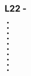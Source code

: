 # L22 -

*
*
*
*
*
*
*
*
*
*

[-edX-Video]:
[-edX-Video]:
[-edX-Video]:
[-edX-Video]:
[-edX-Video]:
[-edX-Video]:

[S-Amazon-S3]:
[S-Amazon-S3]:
[S-Amazon-S3]:
[S-Amazon-S3]:
[S-Amazon-S3]:
[S-Amazon-S3]:
[S-Amazon-S3]:
[S-Amazon-S3]:
